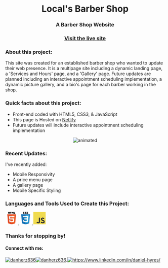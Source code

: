 <h1 align="center"> Local's Barber Shop </h1>

<h3 align="center"> A Barber Shop Website </h3>
<h3 align="center"> <a href="https://locals-barber-shop.netlify.app/">Visit the live site</a></h3>

<h3 align="left">About this project:</h3>
<p align="left">
This site was created for an established barber shop who wanted to update their web presence. It is a multipage site including a dynamic landing page, a 'Services and Hours' page, and a 'Gallery' page. Future updates are planned including an interactive appointment scheduling implementation, a dynamic picture gallery, and a bio's page for each barber working in the shop.
</p>

<h3 align="left">Quick facts about this project:</h3>
<p align="left">
<ul>
<li> Front-end coded with HTML5, CSS3, & JavaScript </li>
<li> This page is Hosted on <a href="https://app.netlify.com/drop"> Netlify </a> </li>
<li> Future updates will include interactive appointment scheduling implementation </li>

</ul>
</p>


<p align="center">
  <img src="https://github.com/d-herz/Locals-Barber-Shop/blob/main/barber-readme.gif" alt="animated" />
</p>




<h3 align="left">Recent Updates:</h3>
<p align="left">
I've recently added:
<ul>
<li> Mobile Responsivity </li>
<li> A price menu page </li>
<li> A gallery page </li>
<li> Mobile Specific Styling </li>

<!----- <li> </li> ---->
</ul>
</p>

<h3 align="left">Languages and Tools Used to Create this Project:</h3>
<p align="left"> <a href="https://www.w3.org/html/" target="_blank" rel="noreferrer"> <img src="https://raw.githubusercontent.com/devicons/devicon/master/icons/html5/html5-original-wordmark.svg" alt="html5" width="40" height="40"/> </a> <a href="https://www.w3schools.com/css/" target="_blank" rel="noreferrer"> <img src="https://raw.githubusercontent.com/devicons/devicon/master/icons/css3/css3-original-wordmark.svg" alt="css3" width="40" height="40"/> </a> <a href="https://developer.mozilla.org/en-US/docs/Web/JavaScript" target="_blank" rel="noreferrer"> <img src="https://raw.githubusercontent.com/devicons/devicon/master/icons/javascript/javascript-original.svg" alt="javascript" width="40" height="40"/> </a> </p>


<h3 align="left">Thanks for stopping by!</h3>
<h4> Connect with me:</h4>
<p align="left">
<a href="https://twitter.com/danherz636" target="blank"><img align="center" src="https://raw.githubusercontent.com/rahuldkjain/github-profile-readme-generator/master/src/images/icons/Social/twitter.svg" alt="danherz636" height="30" width="40" /></a><a href="https://www.twitch.tv/herz636/videos" target="blank"><img align="center" src="https://raw.githubusercontent.com/rahuldkjain/github-profile-readme-generator/master/src/images/icons/Social/twitch.svg" alt="danherz636" height="30" width="40" />
<a href="https://www.linkedin.com/in/daniel-hyres/" target="blank"><img align="center" src="https://raw.githubusercontent.com/rahuldkjain/github-profile-readme-generator/master/src/images/icons/Social/linked-in-alt.svg" alt="https://www.linkedin.com/in/daniel-hyres/" height="30" width="40" /></a>
</p>




